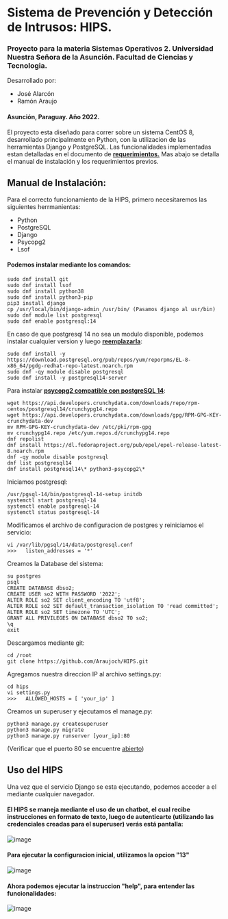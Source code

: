 

# Sistema de Prevención y Detección de Intrusos: HIPS.

### Proyecto para la materia Sistemas Operativos 2. Universidad Nuestra Señora de la Asunción. Facultad de Ciencias y Tecnologia.
Desarrollado por:
- José Alarcón
- Ramón Araujo
#### Asunción, Paraguay. Año 2022.

El proyecto esta diseñado para correr sobre un sistema CentOS 8, desarrollado principalmente en Python, con la utilizacion de las herramientas Django y PostgreSQL. Las funcionalidades implementadas estan
detalladas en el documento de **[requerimientos.](https://drive.google.com/file/d/141qbkyMJk1pZSEaTXLePYMuaU909uMvg/view?usp=sharing)** Mas abajo se detalla el
manual de instalación y los requerimientos previos.

## Manual de Instalación:

Para el correcto funcionamiento de la HIPS, primero necesitaremos las siguientes herrmanientas:
- Python
- PostgreSQL
- Django
- Psycopg2
- Lsof
#### Podemos instalar mediante los comandos:
```
sudo dnf install git
sudo dnf install lsof
sudo dnf install python38
sudo dnf install python3-pip
pip3 install django
cp /usr/local/bin/django-admin /usr/bin/ (Pasamos django al usr/bin)
sudo dnf module list postgresql
sudo dnf enable postgresql:14
```
En caso de que postgresql 14 no sea un modulo disponible, podemos instalar cualquier version y luego **[reemplazarla](https://www.itzgeek.com/how-tos/linux/centos-how-tos/how-to-install-postgresql-on-rhel-8.html)**:
```
sudo dnf install -y https://download.postgresql.org/pub/repos/yum/reporpms/EL-8-x86_64/pgdg-redhat-repo-latest.noarch.rpm
sudo dnf -qy module disable postgresql
sudo dnf install -y postgresql14-server
```
Para instalar **[psycopg2 compatible con postgreSQL 14](https://www.crunchydata.com/developers/download-postgres/binaries/psycopg2)**:
```
wget https://api.developers.crunchydata.com/downloads/repo/rpm-centos/postgresql14/crunchypg14.repo
wget https://api.developers.crunchydata.com/downloads/gpg/RPM-GPG-KEY-crunchydata-dev
mv RPM-GPG-KEY-crunchydata-dev /etc/pki/rpm-gpg
mv crunchypg14.repo /etc/yum.repos.d/crunchypg14.repo
dnf repolist
dnf install https://dl.fedoraproject.org/pub/epel/epel-release-latest-8.noarch.rpm
dnf -qy module disable postgresql
dnf list postgresql14
dnf install postgresql14\* python3-psycopg2\*
```
Iniciamos postgresql:
```
/usr/pgsql-14/bin/postgresql-14-setup initdb
systemctl start postgresql-14
systemctl enable postgresql-14
systemctl status postgresql-14
```
Modificamos el archivo de configuracion de postgres y reiniciamos el servicio:
```
vi /var/lib/pgsql/14/data/postgresql.conf
>>>   listen_addresses = '*'
```
Creamos la Database del sistema:
```
su postgres
psql
CREATE DATABASE dbso2;
CREATE USER so2 WITH PASSWORD '2022';
ALTER ROLE so2 SET client_encoding TO 'utf8';
ALTER ROLE so2 SET default_transaction_isolation TO 'read committed';
ALTER ROLE so2 SET timezone TO 'UTC';
GRANT ALL PRIVILEGES ON DATABASE dbso2 TO so2;
\q
exit
```
Descargamos mediante git:
```
cd /root
git clone https://github.com/Araujoch/HIPS.git
```
Agregamos nuestra direccion IP al archivo settings.py:
```
cd hips
vi settings.py
>>>   ALLOWED_HOSTS = [ 'your_ip' ]
```
Creamos un superuser y ejecutamos el manage.py:
```
python3 manage.py createsuperuser
python3 manage.py migrate
python3 manage.py runserver [your_ip]:80
```
(Verificar que el puerto 80 se encuentre [abierto](https://linuxconfig.org/redhat-8-open-http-port-80-and-https-port-443-with-firewalld))

## Uso del HIPS
Una vez que el servicio Django se esta ejecutando, podemos acceder a el mediante cualquier navegador.
#### El HIPS se maneja mediante el uso de un chatbot, el cual recibe instrucciones en formato de texto, luego de autenticarte (utilizando las credenciales creadas para el superuser) verás está pantalla:
![image](https://user-images.githubusercontent.com/61550659/177173539-d232b113-7d68-4dca-9f71-3569ded43df0.png)

#### Para ejecutar la configuracion inicial, utilizamos la opcion "13"
![image](https://user-images.githubusercontent.com/61550659/177174885-f91fd777-30e0-4d9d-87d6-82131b4698ef.png)

#### Ahora podemos ejecutar la instruccion "help", para entender las funcionalidades:
![image](https://user-images.githubusercontent.com/61550659/177175695-ecb07561-9e38-489e-890b-dc195fe3a3fd.png)







